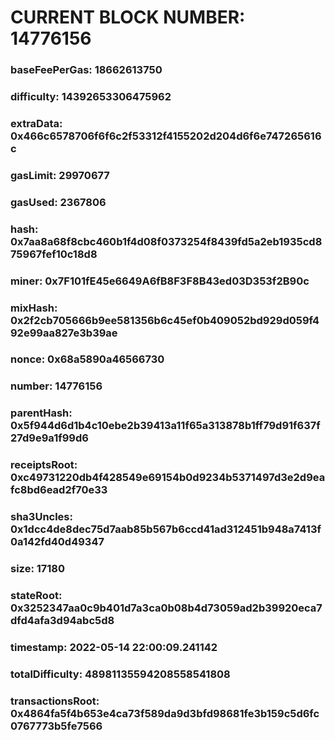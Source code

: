 # CURRENT BLOCK NUMBER: 14776156

### baseFeePerGas: 18662613750
### difficulty: 14392653306475962
### extraData: 0x466c6578706f6f6c2f53312f4155202d204d6f6e747265616c
### gasLimit: 29970677
### gasUsed: 2367806
### hash: 0x7aa8a68f8cbc460b1f4d08f0373254f8439fd5a2eb1935cd875967fef10c18d8
### miner: 0x7F101fE45e6649A6fB8F3F8B43ed03D353f2B90c
### mixHash: 0x2f2cb705666b9ee581356b6c45ef0b409052bd929d059f492e99aa827e3b39ae
### nonce: 0x68a5890a46566730
### number: 14776156
### parentHash: 0x5f944d6d1b4c10ebe2b39413a11f65a313878b1ff79d91f637f27d9e9a1f99d6
### receiptsRoot: 0xc49731220db4f428549e69154b0d9234b5371497d3e2d9eafc8bd6ead2f70e33
### sha3Uncles: 0x1dcc4de8dec75d7aab85b567b6ccd41ad312451b948a7413f0a142fd40d49347
### size: 17180
### stateRoot: 0x3252347aa0c9b401d7a3ca0b08b4d73059ad2b39920eca7dfd4afa3d94abc5d8
### timestamp: 2022-05-14 22:00:09.241142
### totalDifficulty: 48981135594208558541808
### transactionsRoot: 0x4864fa5f4b653e4ca73f589da9d3bfd98681fe3b159c5d6fc0767773b5fe7566
